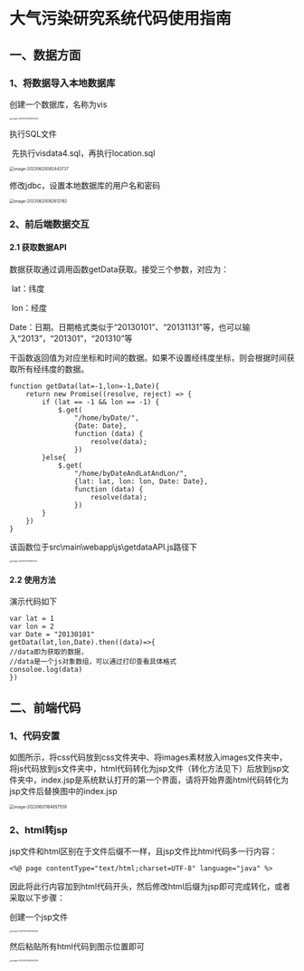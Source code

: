 # 大气污染研究系统代码使用指南

## 一、数据方面

### 1、将数据导入本地数据库

创建一个数据库，名称为vis

<img src="D:\TyporaImg\image-20230601163534452.png" alt="image-20230601163534452" style="zoom:25%;" />

执行SQL文件

​	先执行visdata4.sql，再执行location.sql

<img src="D:\TyporaImg\image-20230620082443737.png" alt="image-20230620082443737" style="zoom:50%;" />

修改jdbc，设置本地数据库的用户名和密码

<img src="D:\TyporaImg\image-20230620082612182.png" alt="image-20230620082612182" style="zoom:50%;" />

### 2、前后端数据交互

#### 2.1 获取数据API

数据获取通过调用函数getData获取。接受三个参数，对应为：

​	lat：纬度

​	lon：经度

​	Date：日期。日期格式类似于“20130101”、“20131131”等，也可以输入“2013”，“201301”，“201310”等

干函数返回值为对应坐标和时间的数据。如果不设置经纬度坐标，则会根据时间获取所有经纬度的数据。

```
function getData(lat=-1,lon=-1,Date){
    return new Promise((resolve, reject) => {
        if (lat == -1 && lon == -1) {
            $.get(
                "/home/byDate/",
                {Date: Date},
                function (data) {
                    resolve(data);
                })
        }else{
            $.get(
                "/home/byDateAndLatAndLon/",
                {lat: lat, lon: lon, Date: Date},
                function (data) {
                    resolve(data);
                })
        }
    })
}
```

该函数位于src\main\webapp\js\getdataAPI.js路径下

<img src="D:\TyporaImg\image-20230601163811142.png" alt="image-20230601163811142" style="zoom:25%;" />

#### 2.2 使用方法

演示代码如下

```
var lat = 1
var lon = 2
var Date = "20130101"
getData(lat,lon,Date).then((data)=>{
//data即为获取的数据，
//data是一个js对象数组，可以通过打印查看具体格式
consoloe.log(data)
})
```

## 二、前端代码

### 1、代码安置

如图所示，将css代码放到css文件夹中、将images素材放入images文件夹中，将js代码放到js文件夹中，html代码转化为jsp文件（转化方法见下）后放到jsp文件夹中，index.jsp是系统默认打开的第一个界面，请将开始界面html代码转化为jsp文件后替换图中的index.jsp

<img src="D:\TyporaImg\image-20230601164857559.png" alt="image-20230601164857559" style="zoom:50%;" />

### 2、html转jsp

jsp文件和html区别在于文件后缀不一样，且jsp文件比html代码多一行内容：

```
<%@ page contentType="text/html;charset=UTF-8" language="java" %>
```

因此将此行内容加到html代码开头，然后修改html后缀为jsp即可完成转化，或者采取以下步骤：

创建一个jsp文件

<img src="D:\TyporaImg\image-20230601165341546.png" alt="image-20230601165341546" style="zoom:25%;" />

然后粘贴所有html代码到图示位置即可

<img src="D:\TyporaImg\image-20230601165504736.png" alt="image-20230601165504736" style="zoom:25%;" />

